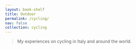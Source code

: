```yaml
---
layout: book-shelf
title: Outdoor
permalink: /cycling/
nav: false
collection: cycling
---
```


> My experiences on cycling in Italy and around the world.
